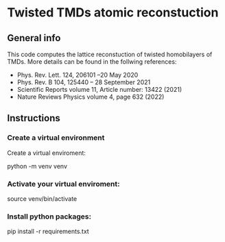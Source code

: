 # Twisted TMDs atomic reconstuction #



## General info

This code computes the lattice reconstuction of twisted homobilayers of TMDs. 
More details can be found in the follwing references:

 * Phys. Rev. Lett. 124, 206101 –20 May 2020<br />
 * Phys. Rev. B 104, 125440 – 28 September 2021<br />
 * Scientific Reports volume 11, Article number: 13422 (2021)<br /> 
 * Nature Reviews Physics volume 4, page 632 (2022)<br />


## Instructions

### Create a virtual environment

Create a virtual enviroment:

python -m venv venv

### Activate your virtual enviroment:

source venv/bin/activate

### Install python packages:

pip install -r requirements.txt

